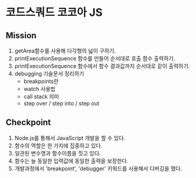 # 코드스쿼드 코코아 JS
## Mission
1. getArea함수를 사용해 다각형의 넓이 구하기.
2. printExecutionSequence 함수를 만들어 순서대로 호출 함수 출력하기.
3. printExecutionSequence 함수에서 함수 결과값까지 순서대로 같이 출력하기.
4. debugging 기술문서 정리하기
   + breakpoints란 
   + watch 사용법
   + call stack 의미
   + step over / step into / step out
  
## Checkpoint
1. Node.js를 통해서 JavaScript 개발을 할 수 있다.
2. 함수의 역할은 한 가지에 집중하고 있다.
3. 일관된 변수명과 함수이름을 짓고 있다.
4. 함수는 늘 동일한 입력값에 동일한 출력을 보장한다.
5. 개발과정에서 'breakpoint', 'debugger' 키워드를 사용해서 디버깅을 했다.